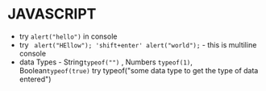 # JAVASCRIPT
- try ```alert("hello")``` in console
- try  ``` alert("HEllow"); 'shift+enter' alert("world");``` - this is multiline console
- data Types - String```typeof("")``` , Numbers ```typeof(1)```, Boolean```typeof(true)``` try typeof("some data type to get the type of data entered")
